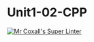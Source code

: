 # Unit1-02-CPP
[![Mr Coxall's Super Linter](https://github.com/ICS3U-Programming-Patrice-P/Unit1-02-CPP/workflows/Mr%20Coxall's%20Super%20Linter/badge.svg)](https://github.com/ICS3U-Programming-Patrice-P/Unit1-02-CPP/actions/)
